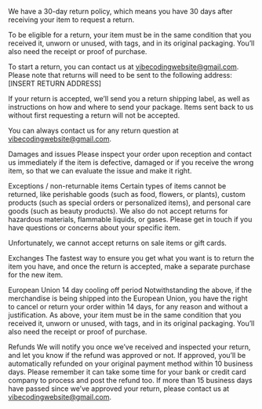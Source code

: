 We have a 30-day return policy, which means you have 30 days after receiving your item to request a return.

To be eligible for a return, your item must be in the same condition that you received it, unworn or unused, with tags, and in its original packaging. You’ll also need the receipt or proof of purchase.

To start a return, you can contact us at vibecodingwebsite@gmail.com. Please note that returns will need to be sent to the following address: [INSERT RETURN ADDRESS]

If your return is accepted, we’ll send you a return shipping label, as well as instructions on how and where to send your package. Items sent back to us without first requesting a return will not be accepted.

You can always contact us for any return question at vibecodingwebsite@gmail.com.





Damages and issues
Please inspect your order upon reception and contact us immediately if the item is defective, damaged or if you receive the wrong item, so that we can evaluate the issue and make it right.




Exceptions / non-returnable items
Certain types of items cannot be returned, like perishable goods (such as food, flowers, or plants), custom products (such as special orders or personalized items), and personal care goods (such as beauty products). We also do not accept returns for hazardous materials, flammable liquids, or gases. Please get in touch if you have questions or concerns about your specific item.

Unfortunately, we cannot accept returns on sale items or gift cards.




Exchanges
The fastest way to ensure you get what you want is to return the item you have, and once the return is accepted, make a separate purchase for the new item.




European Union 14 day cooling off period
Notwithstanding the above, if the merchandise is being shipped into the European Union, you have the right to cancel or return your order within 14 days, for any reason and without a justification. As above, your item must be in the same condition that you received it, unworn or unused, with tags, and in its original packaging. You’ll also need the receipt or proof of purchase.




Refunds
We will notify you once we’ve received and inspected your return, and let you know if the refund was approved or not. If approved, you’ll be automatically refunded on your original payment method within 10 business days. Please remember it can take some time for your bank or credit card company to process and post the refund too.
If more than 15 business days have passed since we’ve approved your return, please contact us at vibecodingwebsite@gmail.com.